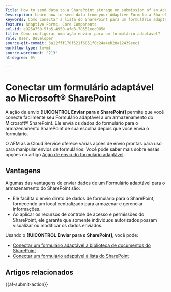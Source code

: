 ```yaml
---
Title: How to send data to a SharePoint storage on submission of an Adaptive Form?
Description: Learn how to send data from your Adaptive Form to a SharePoint storage like a SharePoint list or Document library when you submit the form.
keywords: Como conectar a lista do SharePoint para um formulário adaptável?, Como conectar a biblioteca de documentos do SharePoint para um formulário adaptável, Enviar para o SharePoint, Criar uma configuração da biblioteca de documentos do SharePoint, Usar a ação enviar Enviar para o SharePoint em um formulário adaptável, Conectar um formulário adaptável à lista do Microsoft&reg; SharePoint.
feature: Adaptive Forms, Core Components
exl-id: e925a750-5fb5-4950-afd3-78551eec985d
title: Como configurar uma ação enviar para um formulário adaptável?
role: User, Developer
source-git-commit: 3a12fff170f521f6051f0c24a4eb28a12439eec1
workflow-type: tm+mt
source-wordcount: '213'
ht-degree: 0%

---
```


# Conectar um formulário adaptável ao Microsoft® SharePoint

A ação de envio **[!UICONTROL Enviar para o SharePoint]** permite que você conecte facilmente seu Formulário adaptável a um armazenamento do Microsoft® SharePoint. Ele envia os dados do formulário para o armazenamento SharePoint de sua escolha depois que você envia o formulário.

O AEM as a Cloud Service oferece várias ações de envio prontas para uso para manipular envios de formulários. Você pode saber mais sobre essas opções no artigo [Ação de envio do formulário adaptável](/help/forms/configure-submit-actions-core-components.md).

## Vantagens

Algumas das vantagens de enviar dados de um Formulário adaptável para o armazenamento do SharePoint são:

* Ele facilita o envio direto de dados de formulário para o SharePoint, fornecendo um local centralizado para armazenar e gerenciar informações.
* Ao aplicar os recursos de controle de acesso e permissões do SharePoint, ele garante que somente indivíduos autorizados possam visualizar ou modificar os dados enviados.

Usando o **[!UICONTROL Enviar para o SharePoint]**, você pode:

* [Conectar um formulário adaptável à biblioteca de documentos do SharePoint](/help/forms/connect-forms-to-sharepoint-document-library.md)
* [Conectar um formulário adaptável à lista do SharePoint](/help/forms/connect-forms-to-sharepoint-list.md)

## Artigos relacionados

{{af-submit-action}}
